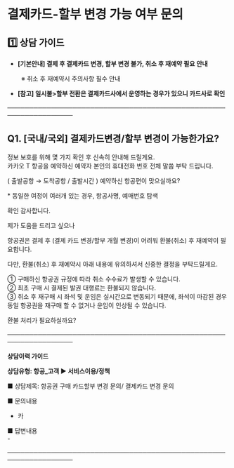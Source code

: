 # 결제카드-할부 변경 가능 여부 문의

**1️⃣ 상담 가이드**
--------------

* **[기본안내] 결제 후 결제카드 변경, 할부 변경 불가, 취소 후 재예약 필요 안내**

        ※ 취소 후 재예약시 주의사항 필수 안내

* **[참고] 일시불>할부 전환은 결제카드사에서 운영하는 경우가 있으니 카드사로 확인**

─────────────────────────────────────────────────────────────────

**Q1. [국내/국외] 결제카드변경/할부 변경이 가능한가요?**
------------------------------------

정보 보호를 위해 몇 가지 확인 후 신속히 안내해 드릴게요.  
카카오 T 항공을 예약하신 예약자 본인의 휴대전화 번호 전체 말씀 부탁 드립니다.

( 출발공항 → 도착공항 / 출발시간 ) 예약하신 항공편이 맞으실까요?

\* 동일한 여정이 여러개 있는 경우, 항공사명, 예매번호 탐색

확인 감사합니다.

제가 도움을 드리고 싶으나

항공권은 결제 후 (결제 카드 변경/할부 개월 변경)이 어려워 환불(취소) 후 재예약이 필요합니다.

다만, 환불(취소) 후 재예약시 아래 내용에 유의하셔서 신중한 결정을 부탁드릴게요.

① 구매하신 항공권 규정에 따라 취소 수수료가 발생할 수 있습니다.  
② 최초 구매 시 결제된 발권 대행료는 환불되지 않습니다.   
③ 취소 후 재구매 시 좌석 및 운임은 실시간으로 변동되기 때문에, 좌석이 마감된 경우 동일 항공권을 재구매 할 수 없거나 운임이 인상될 수 있습니다.

환불 처리가 필요하실까요?

─────────────────────────────────────────────────────────────────

**상담이력 가이드**

**상담유형: 항공\_고객 ▶ 서비스이용/정책**

■ 상담제목: 항공권 구매 카드할부 변경 문의/ 결제카드 변경 문의

■ 문의내용  
- 카

■ 답변내용  
- 

─────────────────────────────────────────────────────────────────